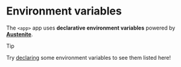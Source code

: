 # Environment variables

The `<app>` app uses **declarative environment variables** powered by
**[Austenite]**.

[austenite]: https://github.com/ezzatron/austenite

> [!TIP]
> Try [declaring] some environment variables to see them listed here!

[declaring]: https://github.com/ezzatron/austenite#declarations


